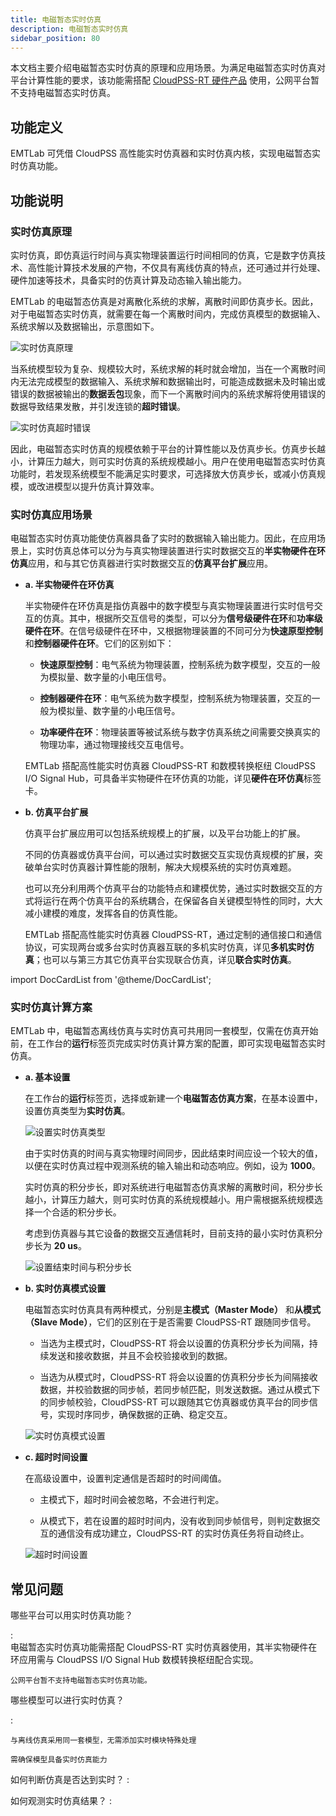 ```yaml
---
title: 电磁暂态实时仿真
description: 电磁暂态实时仿真
sidebar_position: 80
---
```


本文档主要介绍电磁暂态实时仿真的原理和应用场景。为满足电磁暂态实时仿真对平台计算性能的要求，该功能需搭配 [CloudPSS-RT 硬件产品](../../../hardware/mini-rt/index.md) 使用，公网平台暂不支持电磁暂态实时仿真。

## 功能定义
EMTLab 可凭借 CloudPSS 高性能实时仿真器和实时仿真内核，实现电磁暂态实时仿真功能。

## 功能说明
### 实时仿真原理
实时仿真，即仿真运行时间与真实物理装置运行时间相同的仿真，它是数字仿真技术、高性能计算技术发展的产物，不仅具有离线仿真的特点，还可通过并行处理、硬件加速等技术，具备实时的仿真计算及动态输入输出能力。

EMTLab 的电磁暂态仿真是对离散化系统的求解，离散时间即仿真步长。因此，对于电磁暂态实时仿真，就需要在每一个离散时间内，完成仿真模型的数据输入、系统求解以及数据输出，示意图如下。

![实时仿真原理](./1.png "实时仿真原理")

当系统模型较为复杂、规模较大时，系统求解的耗时就会增加，当在一个离散时间内无法完成模型的数据输入、系统求解和数据输出时，可能造成数据未及时输出或错误的数据被输出的**数据丢包**现象，而下一个离散时间内的系统求解将使用错误的数据导致结果发散，并引发连锁的**超时错误**。

![实时仿真超时错误](./2.png "实时仿真超时错误")

因此，电磁暂态实时仿真的规模依赖于平台的计算性能以及仿真步长。仿真步长越小，计算压力越大，则可实时仿真的系统规模越小。用户在使用电磁暂态实时仿真功能时，若发现系统模型不能满足实时要求，可选择放大仿真步长，或减小仿真规模，或改进模型以提升仿真计算效率。

### 实时仿真应用场景

电磁暂态实时仿真功能使仿真器具备了实时的数据输入输出能力。因此，在应用场景上，实时仿真总体可以分为与真实物理装置进行实时数据交互的**半实物硬件在环仿真**应用，和与其它仿真器进行实时数据交互的**仿真平台扩展**应用。

- **a. 半实物硬件在环仿真**
  
    半实物硬件在环仿真是指仿真器中的数字模型与真实物理装置进行实时信号交互的仿真。其中，根据所交互信号的类型，可以分为**信号级硬件在环**和**功率级硬件在环**。在信号级硬件在环中，又根据物理装置的不同可分为**快速原型控制**和**控制器硬件在环**。它们的区别如下：

    - **快速原型控制**：电气系统为物理装置，控制系统为数字模型，交互的一般为模拟量、数字量的小电压信号。

    - **控制器硬件在环**：电气系统为数字模型，控制系统为物理装置，交互的一般为模拟量、数字量的小电压信号。
    
    - **功率硬件在环**：物理装置等被试系统与数字仿真系统之间需要交换真实的物理功率，通过物理接线交互电信号。

    EMTLab 搭配高性能实时仿真器 CloudPSS-RT 和数模转换枢纽 CloudPSS I/O Signal Hub，可具备半实物硬件在环仿真的功能，详见**硬件在环仿真**标签卡。

- **b. 仿真平台扩展**
  
    仿真平台扩展应用可以包括系统规模上的扩展，以及平台功能上的扩展。
    
    不同的仿真器或仿真平台间，可以通过实时数据交互实现仿真规模的扩展，突破单台实时仿真器计算性能的限制，解决大规模系统的实时仿真难题。

    也可以充分利用两个仿真平台的功能特点和建模优势，通过实时数据交互的方式将运行在两个仿真平台的系统耦合，在保留各自关键模型特性的同时，大大减小建模的难度，发挥各自的仿真性能。

    EMTLab 搭配高性能实时仿真器 CloudPSS-RT，通过定制的通信接口和通信协议，可实现两台或多台实时仿真器互联的多机实时仿真，详见**多机实时仿真**；也可以与第三方其它仿真平台实现联合仿真，详见**联合实时仿真**。

import DocCardList from '@theme/DocCardList';

<DocCardList />

### 实时仿真计算方案

EMTLab 中，电磁暂态离线仿真与实时仿真可共用同一套模型，仅需在仿真开始前，在工作台的**运行**标签页完成实时仿真计算方案的配置，即可实现电磁暂态实时仿真。

- **a. 基本设置**
    
    在工作台的**运行**标签页，选择或新建一个**电磁暂态仿真方案**，在基本设置中，设置仿真类型为**实时仿真**。

    ![设置实时仿真类型](./3.png "设置实时仿真类型")

    由于实时仿真的时间与真实物理时间同步，因此结束时间应设一个较大的值，以便在实时仿真过程中观测系统的输入输出和动态响应。例如，设为 **1000**。

    实时仿真的积分步长，即对系统进行电磁暂态仿真求解的离散时间，积分步长越小，计算压力越大，则可实时仿真的系统规模越小。用户需根据系统规模选择一个合适的积分步长。
    
    考虑到仿真器与其它设备的数据交互通信耗时，目前支持的最小实时仿真积分步长为 **20 us**。

    ![设置结束时间与积分步长](./4.png "设置结束时间与积分步长")


- **b. 实时仿真模式设置**

    电磁暂态实时仿真具有两种模式，分别是**主模式（Master Mode）** 和**从模式（Slave Mode）**，它们的区别在于是否需要 CloudPSS-RT 跟随同步信号。

    - 当选为主模式时，CloudPSS-RT 将会以设置的仿真积分步长为间隔，持续发送和接收数据，并且不会校验接收到的数据。

    - 当选为从模式时，CloudPSS-RT 将会以设置的仿真积分步长为间隔接收数据，并校验数据的同步帧，若同步帧匹配，则发送数据。通过从模式下的同步帧校验，CloudPSS-RT 可以跟随其它仿真器或仿真平台的同步信号，实现时序同步，确保数据的正确、稳定交互。

    ![实时仿真模式设置](./5.png "实时仿真模式设置")


- **c. 超时时间设置**

    在高级设置中，设置判定通信是否超时的时间阈值。

    - 主模式下，超时时间会被忽略，不会进行判定。

    - 从模式下，若在设置的超时时间内，没有收到同步帧信号，则判定数据交互的通信没有成功建立，CloudPSS-RT 的实时仿真任务将自动终止。

    ![超时时间设置](./6.png "超时时间设置")

    

## 常见问题

哪些平台可以用实时仿真功能？

:   
    电磁暂态实时仿真功能需搭配 CloudPSS-RT 实时仿真器使用，其半实物硬件在环应用需与 CloudPSS I/O Signal Hub 数模转换枢纽配合实现。

    公网平台暂不支持电磁暂态实时仿真功能。


哪些模型可以进行实时仿真？

:   
    
    
    
    与离线仿真采用同一套模型，无需添加实时模块特殊处理

    需确保模型具备实时仿真能力

如何判断仿真是否达到实时？
:   

如何观测实时仿真结果？
:   


